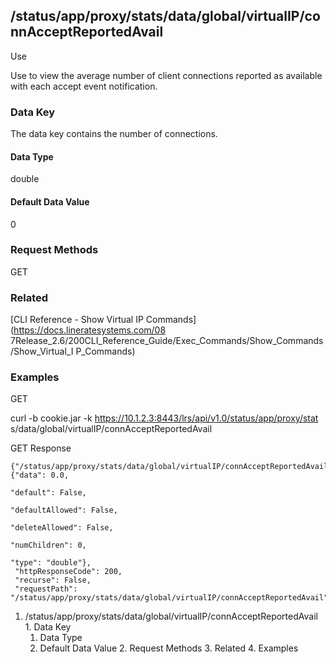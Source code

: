 ## /status/app/proxy/stats/data/global/virtualIP/connAcceptReportedAvail

Use

Use to view the average number of client connections reported as available
with each accept event notification.

### Data Key

The data key contains the number of connections.

#### Data Type

double

#### Default Data Value

0

### Request Methods

GET

### Related

[CLI Reference - Show Virtual IP Commands](https://docs.lineratesystems.com/08
7Release_2.6/200CLI_Reference_Guide/Exec_Commands/Show_Commands/Show_Virtual_I
P_Commands)

### Examples

GET

curl -b cookie.jar -k https://10.1.2.3:8443/lrs/api/v1.0/status/app/proxy/stat
s/data/global/virtualIP/connAcceptReportedAvail

GET Response

    
    {"/status/app/proxy/stats/data/global/virtualIP/connAcceptReportedAvail": {"data": 0.0,
                                                                                "default": False,
                                                                                "defaultAllowed": False,
                                                                                "deleteAllowed": False,
                                                                                "numChildren": 0,
                                                                                "type": "double"},
     "httpResponseCode": 200,
     "recurse": False,
     "requestPath": "/status/app/proxy/stats/data/global/virtualIP/connAcceptReportedAvail"}
    

  1. /status/app/proxy/stats/data/global/virtualIP/connAcceptReportedAvail
    1. Data Key
      1. Data Type
      2. Default Data Value
    2. Request Methods
    3. Related
    4. Examples

